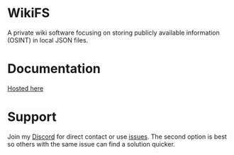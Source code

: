 # WikiFS

A private wiki software focusing on storing publicly available information (OSINT) in local JSON files.

# Documentation

[Hosted here](https://docs.pazdikan.party/en/wikifs/About)

# Support

Join my [Discord](https://dc.pazdikan.party/) for direct contact or use [issues](https://github.com/Pazdikan/wikifs/issues). The second option is best so others with the same issue can find a solution quicker.

